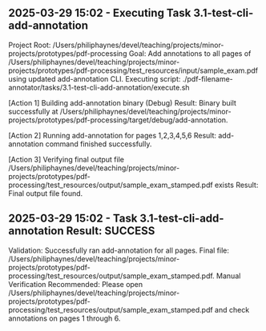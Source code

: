 ## 2025-03-29 15:02 - Executing Task 3.1-test-cli-add-annotation
Project Root: /Users/philiphaynes/devel/teaching/projects/minor-projects/prototypes/pdf-processing
Goal: Add annotations to all pages of /Users/philiphaynes/devel/teaching/projects/minor-projects/prototypes/pdf-processing/test_resources/input/sample_exam.pdf using updated add-annotation CLI.
Executing script: ./pdf-filename-annotator/tasks/3.1-test-cli-add-annotation/execute.sh

[Action 1] Building add-annotation binary (Debug)
Result: Binary built successfully at /Users/philiphaynes/devel/teaching/projects/minor-projects/prototypes/pdf-processing/target/debug/add-annotation.

[Action 2] Running add-annotation for pages 1,2,3,4,5,6
Result: add-annotation command finished successfully.

[Action 3] Verifying final output file /Users/philiphaynes/devel/teaching/projects/minor-projects/prototypes/pdf-processing/test_resources/output/sample_exam_stamped.pdf exists
Result: Final output file found.

## 2025-03-29 15:02 - Task 3.1-test-cli-add-annotation Result: SUCCESS
Validation: Successfully ran add-annotation for all pages. Final file: /Users/philiphaynes/devel/teaching/projects/minor-projects/prototypes/pdf-processing/test_resources/output/sample_exam_stamped.pdf.
Manual Verification Recommended: Please open /Users/philiphaynes/devel/teaching/projects/minor-projects/prototypes/pdf-processing/test_resources/output/sample_exam_stamped.pdf and check annotations on pages 1 through 6.
